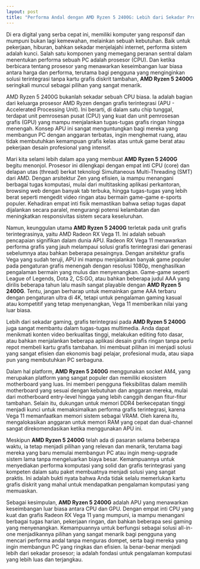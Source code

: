 ```yaml
---
layout: post
title: "Performa Andal dengan AMD Ryzen 5 2400G: Lebih dari Sekadar Prosesor"
---
```


Di era digital yang serba cepat ini, memiliki komputer yang responsif dan mumpuni bukan lagi kemewahan, melainkan sebuah kebutuhan. Baik untuk pekerjaan, hiburan, bahkan sekadar menjelajahi internet, performa sistem adalah kunci. Salah satu komponen yang memegang peranan sentral dalam menentukan performa sebuah PC adalah prosesor (CPU). Dan ketika berbicara tentang prosesor yang menawarkan keseimbangan luar biasa antara harga dan performa, terutama bagi pengguna yang menginginkan solusi terintegrasi tanpa kartu grafis diskrit tambahan, **AMD Ryzen 5 2400G** seringkali muncul sebagai pilihan yang sangat menarik.

AMD Ryzen 5 2400G bukanlah sekadar sebuah CPU biasa. Ia adalah bagian dari keluarga prosesor AMD Ryzen dengan grafis terintegrasi (APU - Accelerated Processing Unit). Ini berarti, di dalam satu chip tunggal, terdapat unit pemrosesan pusat (CPU) yang kuat dan unit pemrosesan grafis (GPU) yang mampu menjalankan tugas-tugas grafis ringan hingga menengah. Konsep APU ini sangat menguntungkan bagi mereka yang membangun PC dengan anggaran terbatas, ingin menghemat ruang, atau tidak membutuhkan kemampuan grafis kelas atas untuk game berat atau pekerjaan desain profesional yang intensif.

Mari kita selami lebih dalam apa yang membuat **AMD Ryzen 5 2400G** begitu menonjol. Prosesor ini dilengkapi dengan empat inti CPU (core) dan delapan utas (thread) berkat teknologi Simultaneous Multi-Threading (SMT) dari AMD. Dengan arsitektur Zen yang efisien, ia mampu menangani berbagai tugas komputasi, mulai dari multitasking aplikasi perkantoran, browsing web dengan banyak tab terbuka, hingga tugas-tugas yang lebih berat seperti mengedit video ringan atau bermain game-game e-sports populer. Kehadiran empat inti fisik memastikan bahwa setiap tugas dapat dijalankan secara paralel, mengurangi potensi kelambatan dan meningkatkan responsivitas sistem secara keseluruhan.

Namun, keunggulan utama **AMD Ryzen 5 2400G** terletak pada unit grafis terintegrasinya, yaitu AMD Radeon RX Vega 11. Ini adalah sebuah pencapaian signifikan dalam dunia APU. Radeon RX Vega 11 menawarkan performa grafis yang jauh melampaui solusi grafis terintegrasi dari generasi sebelumnya atau bahkan beberapa pesaingnya. Dengan arsitektur grafis Vega yang sudah teruji, APU ini mampu menjalankan banyak game populer pada pengaturan grafis menengah dengan resolusi 1080p, menghasilkan pengalaman bermain yang mulus dan menyenangkan. Game-game seperti League of Legends, Dota 2, CS:GO, atau bahkan beberapa judul AAA yang dirilis beberapa tahun lalu masih sangat playable dengan **AMD Ryzen 5 2400G**. Tentu, jangan berharap untuk memainkan game AAA terbaru dengan pengaturan ultra di 4K, tetapi untuk pengalaman gaming kasual atau kompetitif yang tetap menyenangkan, Vega 11 memberikan nilai yang luar biasa.

Lebih dari sekadar gaming, grafis terintegrasi pada **AMD Ryzen 5 2400G** juga sangat membantu dalam tugas-tugas multimedia. Anda dapat menikmati konten video berkualitas tinggi, melakukan editing foto dasar, atau bahkan menjalankan beberapa aplikasi desain grafis ringan tanpa perlu repot membeli kartu grafis tambahan. Ini membuat pilihan ini menjadi solusi yang sangat efisien dan ekonomis bagi pelajar, profesional muda, atau siapa pun yang membutuhkan PC serbaguna.

Dalam hal platform, **AMD Ryzen 5 2400G** menggunakan socket AM4, yang merupakan platform yang sangat populer dan memiliki ekosistem motherboard yang luas. Ini memberi pengguna fleksibilitas dalam memilih motherboard yang sesuai dengan kebutuhan dan anggaran mereka, mulai dari motherboard entry-level hingga yang lebih canggih dengan fitur-fitur tambahan. Selain itu, dukungan untuk memori DDR4 berkecepatan tinggi menjadi kunci untuk memaksimalkan performa grafis terintegrasi, karena Vega 11 memanfaatkan memori sistem sebagai VRAM. Oleh karena itu, mengalokasikan anggaran untuk memori RAM yang cepat dan dual-channel sangat direkomendasikan ketika menggunakan APU ini.

Meskipun **AMD Ryzen 5 2400G** telah ada di pasaran selama beberapa waktu, ia tetap menjadi pilihan yang relevan dan menarik, terutama bagi mereka yang baru memulai membangun PC atau ingin meng-upgrade sistem lama tanpa mengeluarkan biaya besar. Kemampuannya untuk menyediakan performa komputasi yang solid dan grafis terintegrasi yang kompeten dalam satu paket membuatnya menjadi solusi yang sangat praktis. Ini adalah bukti nyata bahwa Anda tidak selalu memerlukan kartu grafis diskrit yang mahal untuk mendapatkan pengalaman komputasi yang memuaskan.

Sebagai kesimpulan, **AMD Ryzen 5 2400G** adalah APU yang menawarkan keseimbangan luar biasa antara CPU dan GPU. Dengan empat inti CPU yang kuat dan grafis Radeon RX Vega 11 yang mumpuni, ia mampu menangani berbagai tugas harian, pekerjaan ringan, dan bahkan beberapa sesi gaming yang menyenangkan. Kemampuannya untuk berfungsi sebagai solusi all-in-one menjadikannya pilihan yang sangat menarik bagi pengguna yang mencari performa andal tanpa menguras dompet, serta bagi mereka yang ingin membangun PC yang ringkas dan efisien. Ia benar-benar menjadi lebih dari sekadar prosesor; ia adalah fondasi untuk pengalaman komputasi yang lebih luas dan terjangkau.
